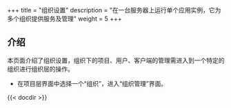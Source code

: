 +++
title = "组织设置"
description = "在一台服务器上运行单个应用实例，它为多个组织提供服务及管理"
weight = 5
+++

## 介绍
  
本页面介绍了组织设置，组织下的项目、用户、客户端的管理需进入到一个特定的组织进行组织层的操作。

- 在项目层界面中选择一个“组织”，进入“组织管理”界面。

{{< docdir >}}